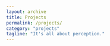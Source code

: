 ```yaml
---
layout: archive
title: Projects
permalink: /projects/
category: "projects"
tagline: "It's all about perception."
---
```

